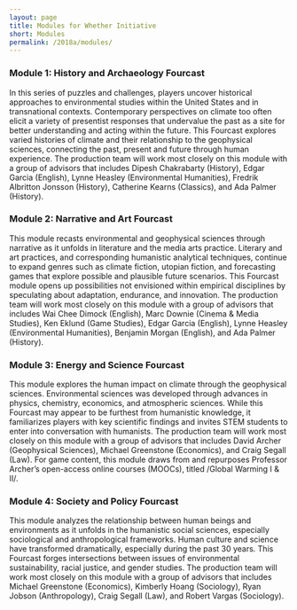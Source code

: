 ```yaml
---
layout: page
title: Modules for Whether Initiative
short: Modules
permalink: /2018a/modules/
---
```


### Module 1: History and Archaeology Fourcast

In this series of puzzles and challenges, players uncover historical approaches to environmental studies within the United States and in transnational contexts. Contemporary perspectives on climate too often elicit a variety of presentist responses that undervalue the past as a site for better understanding and acting within the future. This Fourcast explores varied histories of climate and their relationship to the geophysical sciences, connecting the past, present and future through human experience. The production team will work most closely on this module with a group of advisors that includes Dipesh Chakrabarty (History), Edgar Garcia (English), Lynne Heasley (Environmental Humanities), Fredrik Albritton Jonsson (History), Catherine Kearns (Classics), and Ada Palmer (History).

### Module 2: Narrative and Art Fourcast

This module recasts environmental and geophysical sciences through narrative as it unfolds in literature and the media arts practice. Literary and art practices, and corresponding humanistic analytical techniques, continue to expand genres such as climate fiction, utopian fiction, and forecasting games that explore possible and plausible future scenarios. This Fourcast module opens up possibilities not envisioned within empirical disciplines by speculating about adaptation, endurance, and innovation. The production team will work most closely on this module with a group of advisors that includes Wai Chee Dimock (English), Marc Downie (Cinema & Media Studies), Ken Eklund (Game Studies), Edgar Garcia (English), Lynne Heasley (Environmental Humanities), Benjamin Morgan (English), and Ada Palmer (History).

### Module 3: Energy and Science Fourcast

This module explores the human impact on climate through the geophysical sciences. Environmental sciences was developed through advances in physics, chemistry, economics, and atmospheric sciences. While this Fourcast may appear to be furthest from humanistic knowledge, it familiarizes players with key scientific findings and invites STEM students to enter into conversation with humanists. The production team will work most closely on this module with a group of advisors that includes David Archer (Geophysical Sciences), Michael Greenstone (Economics), and Craig Segall (Law). For game content, this module draws from and repurposes Professor Archer’s open-access online courses (MOOCs), titled /Global Warming I & II/.

### Module 4: Society and Policy Fourcast

This module analyzes the relationship between human beings and environments as it unfolds in the humanistic social sciences, especially sociological and anthropological frameworks. Human culture and science have transformed dramatically, especially during the past 30 years. This Fourcast forges intersections between issues of environmental sustainability, racial justice, and gender studies. The production team will work most closely on this module with a group of advisors that includes Michael Greenstone (Economics), Kimberly Hoang (Sociology), Ryan Jobson (Anthropology), Craig Segall (Law), and Robert Vargas (Sociology).
